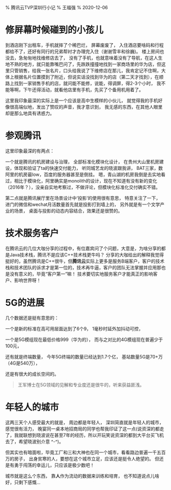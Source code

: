 % 腾讯云TVP深圳行小记
% 王福强
% 2020-12-06

# 修屏幕时候碰到的小孩儿

到酒店刚下出租车，手机就摔了个稀巴烂， 屏幕废废了， 入住酒店要啥码和行程都给不了，还好有同行的兄弟帮衬才办理完入住（谢谢雪丰和徐巍)。 楼上房间也没去，急匆匆地找维修店去了， 没有了手机，也就意味着没有了导航，在这人生地不熟的地方，就只能靠嘴巴问了，先跌跌撞撞地找到一家商场里的华为店，但这里只管销售，给我一张名片，口头给我说了下维修店在那儿，我肯定记不住啊，大体上根据名片位置摸到了附近，但说实话没找到华为的店（第二天才找到），在顺路上找到一家销售手机的店，就问能不能修，说能，得调屏，得2-3个小时， 我不能等啊，下午还得活动，就看他店里有手机，先买了个备用机用着了。

这里我印象最深的实际上是一个应该是高中生模样的小伙儿， 就觉得我的手机好像很高端似地，发出了赞叹的声音，我才意识到， 我无感的东西，在其他人眼里却是那么地具有诱惑力。

# 参观腾讯

这里印象最深的有两点：

一个就是腾讯的机房建设与治理， 全部标准化模块化设计， 在贵州大山里机房建设，体现和验证了ta的快速交付能力， 听同城艺龙的晓波跟我讲， BAT三家，数阿里的机房最low，百度的服务器甚至是倒挂。 嗯，青山湖的机房我倒是去实地看过，相比于模块化，阿里确实是monolith的设计，现在不知道有没有新的变化（2016年？），没亲自实地考察过，不做评论，但模块化标准化交付确实不错。

第二点就是腾讯展厅里在场景设计中‘投影’的使用很有意思， 特意关注了一下， 进门的微信和wechat月活数量首先就是投影打到墙上的， 另外就是有一个文学产业的场景， 桌面与投影的动态内容结合，效果还是很赞的。

# 技术服务客户
在腾讯云的几位大咖分享的过程中，有位嘉宾问了个问题，大意是，为啥分享的都是Java技术栈，腾讯不是应该C++技术栈更牛吗？ 分享的大咖给出的解释我觉得挺好的，虽然腾讯是C++很牛，但**腾讯云**实际上更多是服务B端客户，客户的技术栈和技术团队的诉求才是第一位的，技术再牛逼，客户的团队无法掌握并应用那也是没有意义的，毕竟“客户第一”嘛！ 技术要切实地服务客户才能真正的影响客户、影响世界呀！

# 5G的进展

几个数据还是挺有意思的： 

一个是新的标准在高可用层面达到了6个9， 1毫秒时延外加抖动可控， 

一个是5G模组现在最低价格999（华为的）， 而与之对比的4G模组现在普遍少于100元， 

还有就是终端数量， 今年5G终端的数量已经达到1.7个亿， 基站数量5G是70+万（4G是540万），

还是有很大的成长空间的。

> 王军博士在5G领域的见解和专业度还是很牛的，听来获益匪浅。

# 年轻人的城市

这两三天个人感受最大的就是， 周边都是年轻人， 深圳简直就是年轻人的城市， 感觉很有活力， 晚宴同一桌本地招商局的同学也帮我印证了这一点(说资深的都走了，我就联想到晓波说在甚至7年的经历，所以开玩笑说资深的都到大平台买飞机去了，希望晓波别介意 ^-^)。 

但其实也有暗面啦，毕竟工厂和三和大神也在同一个城市，看看路边普遍一千五百万的房子， 出身贫寒的人，要想在这个城市立足，应该还是挺令人绝望的。 但还是有勇于闯荡的幸运儿，只应该是极少数吧！

城市就是这么个东西， 靠**人**作为流动的数据来训练和培育， 也不知道说点儿啥好，只剩下感慨...









